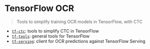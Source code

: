 # TensorFlow OCR

> Tools to simplify training OCR models in TensorFlow, with CTC

- [`tf-ctc`](tf-ctc): tools to simplify CTC in TensorFlow
- [`tf-tools`](tf-tools): general tools for TensorFlow
- [`tf-serving`](tf-serving): client for OCR predictions against TensorFlow Serving